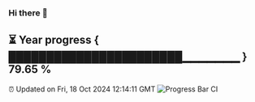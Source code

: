 ### Hi there 👋
⏳ Year progress { ███████████████████████▁▁▁▁▁▁▁ } 79.65 %
---
⏰ Updated on Fri, 18 Oct 2024 12:14:11 GMT
![Progress Bar CI](https://github.com/Moyi321/Moyi321/workflows/Progress%20Bar%20CI/badge.svg)
